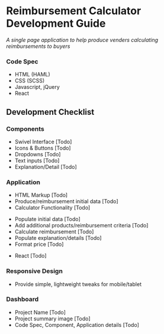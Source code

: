# Reimbursement Calculator Development Guide
*A single page application to help produce venders calculating reimbursements to buyers*

### Code Spec
+ HTML (HAML)
+ CSS (SCSS)
+ Javascript, jQuery
+ React

## Development Checklist

### Components
- Swivel Interface [Todo]
- Icons & Buttons [Todo]
- Dropdowns [Todo]
- Text inputs [Todo]
- Explanation/Detail [Todo]

### Application
- HTML Markup [Todo]
- Produce/reimbursement initial data [Todo]
- Calculator Functionality [Todo]
 + Populate initial data [Todo]
 + Add additional products/reimbursement criteria [Todo]
 + Calculate reimbursement [Todo]
 + Populate explanation/details [Todo]
 + Format price [Todo]
- React [Todo]

### Responsive Design
- Provide simple, lightweight tweaks for mobile/tablet

### Dashboard
- Project Name [Todo]
- Project summary image [Todo]
- Code Spec, Component, Application details [Todo]